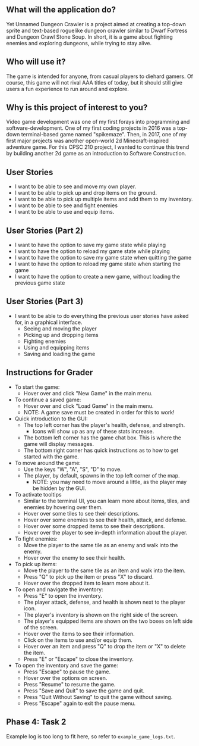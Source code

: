 ## What will the application do?
Yet Unnamed Dungeon Crawler is a project aimed at creating a top-down 
sprite and text-based roguelike dungeon crawler similar to Dwarf Fortress and 
Dungeon Crawl Stone Soup. In short, it is a game about fighting enemies and 
exploring dungeons, while trying to stay alive.

## Who will use it?
The game is intended for anyone, from casual players to diehard gamers. 
Of course, this game will not rival AAA titles of today, but it should still give users 
a fun experience to run around and explore.

## Why is this project of interest to you?
Video game development was one of my first forays into programming and software-development. 
One of my first coding projects in 2016 was a top-down terminal-based game named "spikemaze". 
Then, in 2017, one of my first major projects was another open-world 2d Minecraft-inspired 
adventure game. For this CPSC 210 project, I wanted to continue this trend by building another 
2d game as an introduction to Software Construction.

## User Stories
- I want to be able to see and move my own player.
- I want to be able to pick up and drop items on the ground.
- I want to be able to pick up multiple items and add them to my inventory.
- I want to be able to see and fight enemies
- I want to be able to use and equip items.

## User Stories (Part 2)
- I want to have the option to save my game state while playing
- I want to have the option to reload my game state while playing
- I want to have the option to save my game state when quitting the game
- I want to have the option to reload my game state when starting the game
- I want to have the option to create a new game, without loading the previous game state

## User Stories (Part 3)
- I want to be able to do everything the previous user stories have asked for, in a graphical interface. 
  - Seeing and moving the player
  - Picking up and dropping items
  - Fighting enemies
  - Using and equipping items
  - Saving and loading the game

## Instructions for Grader
- To start the game:
  - Hover over and click "New Game" in the main menu.
- To continue a saved game:
  - Hover over and click "Load Game" in the main menu.
  - NOTE: A game save must be created in order for this to work!
- Quick introduction to the GUI:
  - The top left corner has the player's health, defense, and strength.
    - Icons will show up as any of these stats increase.
  - The bottom left corner has the game chat box. This is where the game will display messages.
  - The bottom right corner has quick instructions as to how to get started with the game.
- To move around the game:
  - Use the keys "W", "A", "S", "D" to move.
  - The player, by default, spawns in the top left corner of the map.
    - NOTE: you may need to move around a little, as the player may be hidden by the GUI.
- To activate tooltips
  - Similar to the terminal UI, you can learn more about items, tiles, and enemies by hovering over them.
  - Hover over some tiles to see their descriptions.
  - Hover over some enemies to see their health, attack, and defense.
  - Hover over some dropped items to see their descriptions.
  - Hover over the player to see in-depth information about the player.
- To fight enemies:
  - Move the player to the same tile as an enemy and walk into the enemy.
  - Hover over the enemy to see their health.
- To pick up items:
  - Move the player to the same tile as an item and walk into the item.
  - Press "Q" to pick up the item or press "X" to discard.
  - Hover over the dropped item to learn more about it.
- To open and navigate the inventory:
  - Press "E" to open the inventory.
  - The player attack, defense, and health is shown next to the player icon.
  - The player's inventory is shown on the right side of the screen.
  - The player's equipped items are shown on the two boxes on left side of the screen.
  - Hover over the items to see their information.
  - Click on the items to use and/or equip them.
  - Hover over an item and press "Q" to drop the item or "X" to delete the item.
  - Press "E" or "Escape" to close the inventory.
- To open the inventory and save the game:
  - Press "Escape" to pause the game.
  - Hover over the options on screen.
  - Press "Resume" to resume the game.
  - Press "Save and Quit" to save the game and quit.
  - Press "Quit Without Saving" to quit the game without saving.
  - Press "Escape" again to exit the pause menu.

## Phase 4: Task 2
Example log is too long to fit here, so refer to `example_game_logs.txt`.
